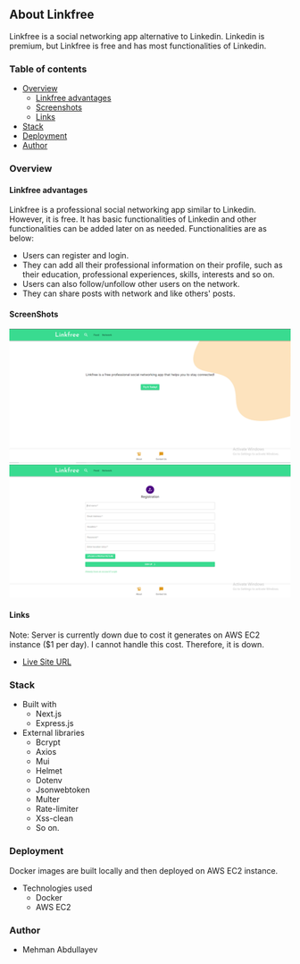 ## About Linkfree

Linkfree is a social networking app alternative to Linkedin. Linkedin is premium, but Linkfree is free and has most functionalities of Linkedin.

### Table of contents

- [Overview](#overview)
  - [Linkfree advantages](#linkfree-advantages)
  - [Screenshots](#screenshots)
  - [Links](#links)
- [Stack](#stack)
- [Deployment](#deployment)
- [Author](#author)

### Overview

#### Linkfree advantages

Linkfree is a professional social networking app similar to Linkedin. However, it is free. It has basic functionalities of Linkedin and other functionalities can be added later on as needed. Functionalities are as below:
- Users can register and login.
- They can add all their professional information on their profile, such as their education, professional experiences, skills, interests and so on. 
- Users can also follow/unfollow other users on the network.
- They can share posts with network and like others' posts.

#### ScreenShots
![](./client/public/screenshots/Capture1.PNG)
![](./client/public/screenshots/Capture.PNG)

#### Links
Note: Server is currently down due to cost it generates on AWS EC2 instance ($1 per day). I cannot handle this cost. Therefore, it is down.
- [Live Site URL](http://13.43.110.103:3000/)

### Stack
- Built with
  - Next.js
  - Express.js
- External libraries
  - Bcrypt
  - Axios
  - Mui
  - Helmet
  - Dotenv
  - Jsonwebtoken
  - Multer
  - Rate-limiter
  - Xss-clean
  - So on.

### Deployment
Docker images are built locally and then deployed on AWS EC2 instance.
- Technologies used
  - Docker
  - AWS EC2

### Author

- Mehman Abdullayev
